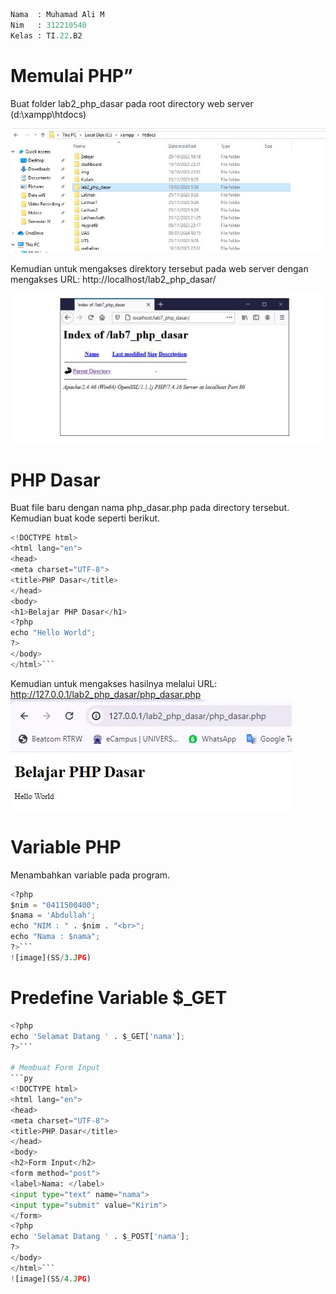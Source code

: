 ```py
Nama  : Muhamad Ali M
Nim   : 312210540
Kelas : TI.22.B2
```

# Memulai PHP”

Buat folder lab2_php_dasar pada root directory web server (d:\xampp\htdocs)

![image](SS/0.JPG)

Kemudian untuk mengakses direktory tersebut pada web server dengan mengakses URL:
http://localhost/lab2_php_dasar/

![image](SS/1.JPG)

# PHP Dasar

Buat file baru dengan nama php_dasar.php pada directory tersebut. Kemudian buat kode seperti
berikut.

````py
<!DOCTYPE html>
<html lang="en">
<head>
<meta charset="UTF-8">
<title>PHP Dasar</title>
</head>
<body>
<h1>Belajar PHP Dasar</h1>
<?php
echo "Hello World";
?>
</body>
</html>```
````

Kemudian untuk mengakses hasilnya melalui URL: http://127.0.0.1/lab2_php_dasar/php_dasar.php
![image](SS/2.JPG)

# Variable PHP

Menambahkan variable pada program.

````py
<?php
$nim = "0411500400";
$nama = 'Abdullah';
echo "NIM : " . $nim . "<br>";
echo "Nama : $nama";
?>```
![image](SS/3.JPG)

````

# Predefine Variable $\_GET

````py
<?php
echo 'Selamat Datang ' . $_GET['nama'];
?>```

# Membuat Form Input
```py
<!DOCTYPE html>
<html lang="en">
<head>
<meta charset="UTF-8">
<title>PHP Dasar</title>
</head>
<body>
<h2>Form Input</h2>
<form method="post">
<label>Nama: </label>
<input type="text" name="nama">
<input type="submit" value="Kirim">
</form>
<?php
echo 'Selamat Datang ' . $_POST['nama'];
?>
</body>
</html>```
![image](SS/4.JPG)

````
